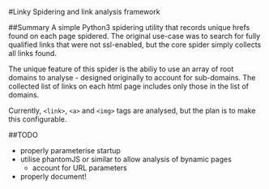 #Linky
Spidering and link analysis framework


##Summary
A simple Python3 spidering utility that records unique hrefs found on each page spidered. The original use-case was to search for fully qualified links that were not ssl-enabled, but the core spider simply collects all links found.

The unique feature of this spider is the abiliy to use an array of root domains to analyse - designed originally to account for sub-domains. The collected list of links on each html page includes only those in the list of domains.

Currently, `<link>`, `<a>` and `<img>` tags are analysed, but the plan is to make this configurable.

##TODO
 - properly parameterise startup
 - utilise phantomJS or similar to allow analysis of bynamic pages
     - account for URL parameters
 - properly document!   